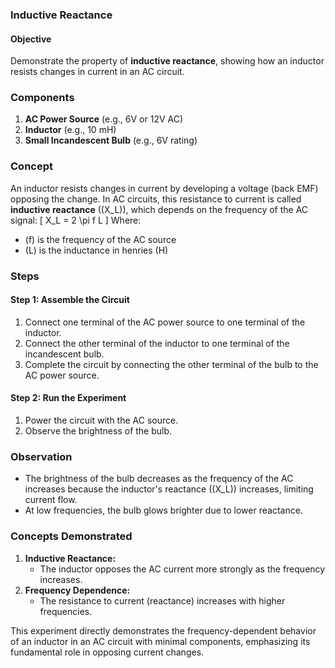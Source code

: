 ### **Inductive Reactance**

#### **Objective**

Demonstrate the property of **inductive reactance**, showing how an inductor resists changes in current in an AC circuit.

### **Components**

1. **AC Power Source** (e.g., 6V or 12V AC)
2. **Inductor** (e.g., 10 mH)
3. **Small Incandescent Bulb** (e.g., 6V rating)

### **Concept**

An inductor resists changes in current by developing a voltage (back EMF) opposing the change. In AC circuits, this resistance to current is called **inductive reactance** (\(X_L\)), which depends on the frequency of the AC signal:
\[
X_L = 2 \pi f L
\]
Where:
- \(f\) is the frequency of the AC source
- \(L\) is the inductance in henries (H)

### **Steps**

#### Step 1: Assemble the Circuit

1. Connect one terminal of the AC power source to one terminal of the inductor.
2. Connect the other terminal of the inductor to one terminal of the incandescent bulb.
3. Complete the circuit by connecting the other terminal of the bulb to the AC power source.

#### Step 2: Run the Experiment

1. Power the circuit with the AC source.
2. Observe the brightness of the bulb.

### **Observation**

- The brightness of the bulb decreases as the frequency of the AC increases because the inductor's reactance (\(X_L\)) increases, limiting current flow.
- At low frequencies, the bulb glows brighter due to lower reactance.

### **Concepts Demonstrated**

1. **Inductive Reactance:**
   - The inductor opposes the AC current more strongly as the frequency increases.
2. **Frequency Dependence:**
   - The resistance to current (reactance) increases with higher frequencies.

This experiment directly demonstrates the frequency-dependent behavior of an inductor in an AC circuit with minimal components, emphasizing its fundamental role in opposing current changes.

